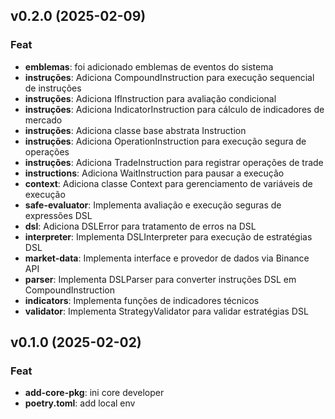 ## v0.2.0 (2025-02-09)

### Feat

- **emblemas**: foi adicionado emblemas de eventos do sistema
- **instruções**: Adiciona CompoundInstruction para execução sequencial de instruções
- **instruções**: Adiciona IfInstruction para avaliação condicional
- **instruções**: Adiciona IndicatorInstruction para cálculo de indicadores de mercado
- **instruções**: Adiciona classe base abstrata Instruction
- **instruções**: Adiciona OperationInstruction para execução segura de operações
- **instruções**: Adiciona TradeInstruction para registrar operações de trade
- **instructions**: Adiciona WaitInstruction para pausar a execução
- **context**: Adiciona classe Context para gerenciamento de variáveis de execução
- **safe-evaluator**: Implementa avaliação e execução seguras de expressões DSL
- **dsl**: Adiciona DSLError para tratamento de erros na DSL
- **interpreter**: Implementa DSLInterpreter para execução de estratégias DSL
- **market-data**: Implementa interface e provedor de dados via Binance API
- **parser**: Implementa DSLParser para converter instruções DSL em CompoundInstruction
- **indicators**: Implementa funções de indicadores técnicos
- **validator**: Implementa StrategyValidator para validar estratégias DSL

## v0.1.0 (2025-02-02)

### Feat

- **add-core-pkg**: ini core developer
- **poetry.toml**: add local env
